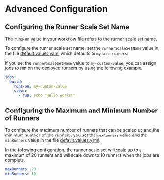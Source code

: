 # Advanced Configuration

## Configuring the Runner Scale Set Name

The `runs-on` value in your workflow file refers to the runner scale set name.

To configure the runner scale set name, set the `runnerScaleSetName` value in the file [default.values.yaml](../releases/gha-runner-scale-set/config/default.values.yaml) which defaults to `my-arc-runners`.

If you set the `runnerScaleSetName` value to `my-custom-value`, you can assign jobs to run on the deployed runners by using the following example.

```yaml
jobs:
  build:
    runs-on: my-custom-value
    steps:
      - run: echo "Hello world!"
```

## Configuring the Maximum and Minimum Number of Runners

To configure the maximum number of runners that can be scaled up and the minimum number of idle runners, you set the `maxRunners` value and the `minRunners` value in the file [default.values.yaml](../releases/gha-runner-scale-set/config/default.values.yaml).

In the following configuration, the runner scale set will scale up to a maximum of 20 runners and will scale down to 10 runners when the jobs are complete.

```yaml
maxRunners: 20
minRunners: 10
```
